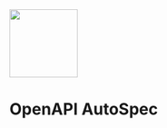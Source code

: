 
<img height="120" src="https://cdn.discordapp.com/icons/1209588742881284156/7a82f9cf961d66c79f19b2f26ac9f9a2.webp">

# OpenAPI AutoSpec
